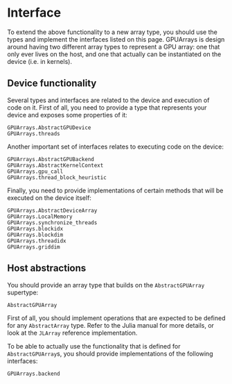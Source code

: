 # Interface

To extend the above functionality to a new array type, you should use the types and
implement the interfaces listed on this page. GPUArrays is design around having two
different array types to represent a GPU array: one that only ever lives on the host, and
one that actually can be instantiated on the device (i.e. in kernels).


## Device functionality

Several types and interfaces are related to the device and execution of code on it. First of
all, you need to provide a type that represents your device and exposes some properties of
it:

```@docs
GPUArrays.AbstractGPUDevice
GPUArrays.threads
```

Another important set of interfaces relates to executing code on the device:

```@docs
GPUArrays.AbstractGPUBackend
GPUArrays.AbstractKernelContext
GPUArrays.gpu_call
GPUArrays.thread_block_heuristic
```

Finally, you need to provide implementations of certain methods that will be executed on the
device itself:

```@docs
GPUArrays.AbstractDeviceArray
GPUArrays.LocalMemory
GPUArrays.synchronize_threads
GPUArrays.blockidx
GPUArrays.blockdim
GPUArrays.threadidx
GPUArrays.griddim
```


## Host abstractions

You should provide an array type that builds on the `AbstractGPUArray` supertype:

```@docs
AbstractGPUArray
```

First of all, you should implement operations that are expected to be defined for any
`AbstractArray` type. Refer to the Julia manual for more details, or look at the `JLArray`
reference implementation.

To be able to actually use the functionality that is defined for `AbstractGPUArray`s, you
should provide implementations of the following interfaces:

```@docs
GPUArrays.backend
```
